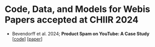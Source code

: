 # Code, Data, and Models for Webis Papers accepted at CHIIR 2024
- Bevendorff et al. 2024; **Product Spam on YouTube: A Case Study** [[code](https://github.com/webis-de/chiir24-product-spam-on-youtube)] [[paper](https://webis.de/publications.html#bevendorff_2024c)]
